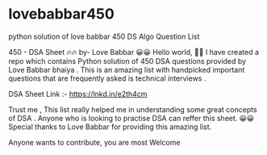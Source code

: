 # lovebabbar450
python solution of love babbar 450 DS Algo Question List

450 - DSA Sheet 🔥🔥 by- Love Babbar
😀😀 Hello world, 👋👋 I have created a repo which contains Python solution of 450 DSA questions provided by Love Babbar bhaiya . This is an amazing list with handpicked important questions that are frequently asked is technical interviews .

DSA Sheet Link :- https://lnkd.in/e2th4cm

Trust me , This list really helped me in understanding some great concepts of DSA . Anyone who is looking to practise DSA can reffer this sheet. 😀😀
Special thanks to Love Babbar for providing this amazing list.

Anyone wants to contribute, you are most Welcome
